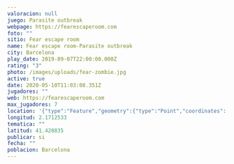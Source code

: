 ```yaml
---
valoracion: null
juego: Parasite outbreak
webpage: https://fearescaperoom.com
foto: ""
sitio: Fear escape room
name: Fear escape room-Parasite outbreak
city: Barcelona
play_date: 2019-09-07T22:00:00.000Z
rating: "3"
photo: /images/uploads/fear-zombie.jpg
active: true
date: 2020-05-10T11:03:08.351Z
jugadores: ""
web: https://fearescaperoom.com
max_jugadores: 7
location: '{"type":"Feature","geometry":{"type":"Point","coordinates":[2.1712533,41.420835]}}'
longitud: 2.1712533
tematica: ""
latitud: 41.420835
publicar: si
fecha: ""
poblacion: Barcelona
---
```

